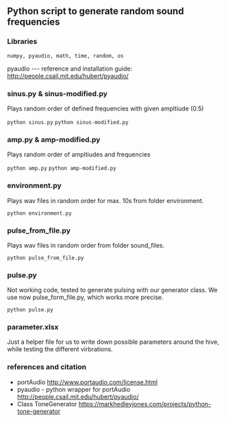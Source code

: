## Python script to generate random sound frequencies ##

### Libraries ###

`numpy, pyaudio, math, time, random, os`

pyaudio --- reference and installation guide:
http://people.csail.mit.edu/hubert/pyaudio/

### sinus.py & sinus-modified.py ###
Plays random order of defined frequencies with given ampltiude (0.5)

`python sinus.py`
`python sinus-modified.py`


### amp.py & amp-modified.py ###
Plays random order of ampltiudes and frequencies

`python amp.py`
`python amp-modified.py`

### environment.py ###
Plays wav files in random order for max. 10s from folder environment.

`python environment.py`

### pulse_from_file.py ###
Plays wav files in random order from folder sound_files.

`python pulse_from_file.py`

### pulse.py ###
Not working code, tested to generate pulsing with our generator class. We use now pulse_form_file.py, which works more precise.

`python pulse.py`

### parameter.xlsx ###
Just a helper file for us to write down possible parameters around the hive, while testing the different virbrations.

### references and citation ###
* portAudio
http://www.portaudio.com/license.html
* pyaudio - python wrapper for portAudio
http://people.csail.mit.edu/hubert/pyaudio/
* Class ToneGenerator
https://markhedleyjones.com/projects/python-tone-generator
